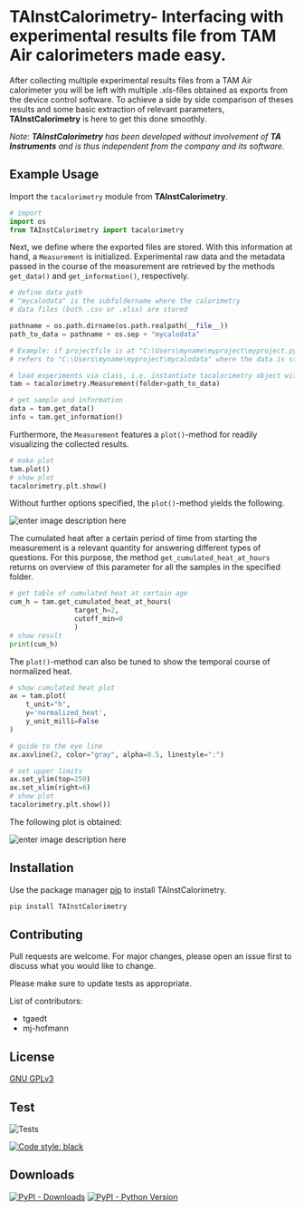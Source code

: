 # TAInstCalorimetry- Interfacing with experimental results file from TAM Air calorimeters made easy.

After collecting multiple experimental results files from a TAM Air calorimeter you will be left with multiple *.xls*-files obtained as exports from the device control software. To achieve a side by side comparison of theses results and some basic extraction of relevant parameters, **TAInstCalorimetry** is here to get this done smoothly.

*Note: **TAInstCalorimetry** has been developed without involvement of **TA Instruments** and is thus independent from the company and its software.*

## Example Usage

Import the ```tacalorimetry``` module from **TAInstCalorimetry**.

```python
# import
import os
from TAInstCalorimetry import tacalorimetry
```

Next, we define where the exported files are stored. With this information at hand, a ```Measurement``` is initialized. Experimental raw data and the metadata passed in the course of the measurement are retrieved by the methods ```get_data()``` and ```get_information()```, respectively.

```python
# define data path
# "mycalodata" is the subfoldername where the calorimetry
# data files (both .csv or .xlsx) are stored

pathname = os.path.dirname(os.path.realpath(__file__))
path_to_data = pathname + os.sep + "mycalodata"

# Example: if projectfile is at "C:\Users\myname\myproject\myproject.py", then "mydata"
# refers to "C:\Users\myname\myproject\mycalodata" where the data is stored

# load experiments via class, i.e. instantiate tacalorimetry object with data
tam = tacalorimetry.Measurement(folder=path_to_data)

# get sample and information
data = tam.get_data()
info = tam.get_information()
```

Furthermore, the ```Measurement``` features a ```plot()```-method for readily visualizing the collected results.

```python
# make plot
tam.plot()
# show plot
tacalorimetry.plt.show()
```

Without further options specified, the ```plot()```-method yields the following.

![enter image description here](https://github.com/mj-hofmann/TAInstCalorimetry/blob/main/tests/plots/Figure%202022-08-08%20112743.png?raw=true)

The cumulated heat after a certain period of time from starting the measurement is a relevant quantity for answering different types of questions. For this purpose, the method ```get_cumulated_heat_at_hours``` returns on overview of this parameter for all the samples in the specified folder.

```python
# get table of cumulated heat at certain age
cum_h = tam.get_cumulated_heat_at_hours(
                target_h=2, 
                cutoff_min=0
                )
# show result
print(cum_h)
```
The ```plot()```-method can also be tuned to show the temporal course of normalized heat.

```python
# show cumulated heat plot
ax = tam.plot(
    t_unit="h",
    y='normalized_heat',
    y_unit_milli=False
)

# guide to the eye line
ax.axvline(2, color="gray", alpha=0.5, linestyle=":")

# set upper limits
ax.set_ylim(top=250)
ax.set_xlim(right=6)
# show plot
tacalorimetry.plt.show())
```
The following plot is obtained:

![enter image description here](https://github.com/mj-hofmann/TAInstCalorimetry/blob/main/tests/plots/Figure%202022-08-19%20085928.png?raw=true)

## Installation

Use the package manager [pip](https://pip.pypa.io/en/stable/) to install TAInstCalorimetry.

```bash
pip install TAInstCalorimetry
```

## Contributing
Pull requests are welcome. For major changes, please open an issue first to discuss what you would like to change.

Please make sure to update tests as appropriate.

List of contributors:
- tgaedt
- mj-hofmann

## License
[GNU GPLv3](https://choosealicense.com/licenses/gpl-3.0/#)


## Test
![Tests](https://github.com/mj-hofmann/TAInstCalorimetry/actions/workflows/run-tests.yml/badge.svg)

[![Code style: black](https://img.shields.io/badge/code%20style-black-000000.svg)](https://github.com/psf/black)

## Downloads

[![PyPI - Downloads](https://img.shields.io/pypi/dm/tainstcalorimetry.svg?color=blue&label=Downloads&logo=pypi&logoColor=gold)](https://pepy.tech/project/tainstcalorimetry) 
[![PyPI - Python Version](https://img.shields.io/pypi/pyversions/tainstcalorimetry.svg?logo=python&label=Python&logoColor=gold)](https://pypi.org/project/tainstcalorimetry/) 